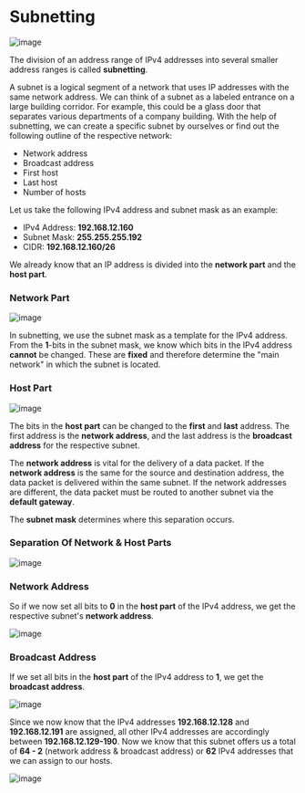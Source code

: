 # Subnetting 

![image](https://github.com/user-attachments/assets/7b9181f6-3c06-4d9a-904f-1ceb0531bc74)


The division of an address range of IPv4 addresses into several smaller address ranges is called **subnetting**.

A subnet is a logical segment of a network that uses IP addresses with the same network address. We can think of a subnet as a labeled entrance on a large building corridor. For example, this could be a glass door that separates various departments of a company building. With the help of subnetting, we can create a specific subnet by ourselves or find out the following outline of the respective network:

- Network address
- Broadcast address
- First host
- Last host
- Number of hosts

Let us take the following IPv4 address and subnet mask as an example:

- IPv4 Address: **192.168.12.160**
- Subnet Mask: **255.255.255.192**
- CIDR: **192.168.12.160/26**

We already know that an IP address is divided into the **network part** and the **host part**.

### Network Part

![image](https://github.com/user-attachments/assets/ff619ad7-a618-4bf2-8419-c4a3f233758a)

In subnetting, we use the subnet mask as a template for the IPv4 address. From the **1**-bits in the subnet mask, we know which bits in the IPv4 address **cannot** be changed. These are **fixed** and therefore determine the "main network" in which the subnet is located.

### Host Part

![image](https://github.com/user-attachments/assets/2e8e5016-aaa6-4be1-97a1-fc53d02c1eee)

The bits in the **host part** can be changed to the **first** and **last** address. The first address is the **network address**, and the last address is the **broadcast address** for the respective subnet.

The **network address** is vital for the delivery of a data packet. If the **network address** is the same for the source and destination address, the data packet is delivered within the same subnet. If the network addresses are different, the data packet must be routed to another subnet via the **default gateway**.

The **subnet mask** determines where this separation occurs.

### Separation Of Network & Host Parts

![image](https://github.com/user-attachments/assets/987ab36c-51f1-434b-803a-7c2830ffb2ea)

### Network Address

So if we now set all bits to **0** in the **host part** of the IPv4 address, we get the respective subnet's **network address**.

![image](https://github.com/user-attachments/assets/a203f0c8-19e7-41ae-a1de-27e92e32033b)

### Broadcast Address

If we set all bits in the **host part** of the IPv4 address to **1**, we get the **broadcast address**.

![image](https://github.com/user-attachments/assets/45dbfdd3-ae44-4938-8603-9826334104d5)

Since we now know that the IPv4 addresses **192.168.12.128** and **192.168.12.191** are assigned, all other IPv4 addresses are accordingly between **192.168.12.129-190**. Now we know that this subnet offers us a total of **64 - 2** (network address & broadcast address) or **62** IPv4 addresses that we can assign to our hosts.

![image](https://github.com/user-attachments/assets/b429c77c-a138-4d5f-888b-26b80bf8966f)
